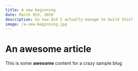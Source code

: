 ```yaml
---
title: A new beginning
date: March 9th, 2019
description: So how did I actually manage to build this?
image: /a-new-beginning.jpg
---
```


# An awesome article

This is some **awesome** content for a crazy sample blog